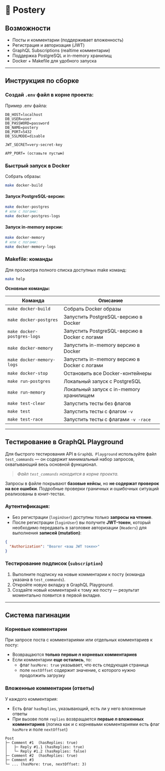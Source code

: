 # 📰 Postery


## Возможности

- Посты и комментарии (поддерживает вложенность)
- Регистрация и авторизация (JWT)
- GraphQL Subscriptions (realtime комментарии)
- Поддержка PostgreSQL и in-memory хранилищ
- Docker + Makefile для удобного запуска


---

## Инструкция по сборке

### Создай `.env` файл в корне проекта:

Пример .env файла:

```env
DB_HOST=localhost
DB_USER=user
DB_PASSWORD=password
DB_NAME=postery
DB_PORT=5432
DB_SSLMODE=disable

JWT_SECRET=very-secret-key

APP_PORT= (оставьте пустым)
```


### Быстрый запуск в Docker

Собрать образы:

```bash
make docker-build
```

#### Запуск PostgreSQL-версии:

```bash
make docker-postgres
# или с логами:
make docker-postgres-logs
```

#### Запуск in-memory версии:

```bash
make docker-memory
# или с логами:
make docker-memory-logs
```

### Makefile: команды

Для просмотра полного списка доступных make команд:

```bash
make help
```

**Основные команды:**

| Команда                        | Описание                                           |
|-------------------------------|----------------------------------------------------|
| `make docker-build`           | Собрать Docker образы                              |
| `make docker-postgres`        | Запустить PostgreSQL-версию в Docker               |
| `make docker-postgres-logs`   | Запустить PostgreSQL-версию в Docker с логами      |
| `make docker-memory`          | Запустить in-memory версию в Docker                |
| `make docker-memory-logs`     | Запустить in-memory версию в Docker с логами       |
| `make docker-stop`            | Остановить все Docker-контейнеры                   |
| `make run-postgres`           | Локальный запуск с PostgreSQL                      |
| `make run-memory`             | Локальный запуск с in-memory хранилищем            |
| `make test-clear`             | Запустить тесты без флагов                         |
| `make test`                   | Запустить тесты с флагом `-v`                      |
| `make test-race`              | Запустить тесты с флагами `-v -race`               |

---

## Тестирование в GraphQL Playground

Для быстрого тестирования API в `GraphQL Playground` используйте файл `test_commands` — он содержит минимальный набор запросов, охватывающий весь основной функционал.

>  *Файл `test_commands` находится в корне проекта.*

Запросы в файле покрывают **базовые кейсы**, но **не содержат проверок на все ошибки**. Подробные проверки граничных и ошибочных ситуаций реализованы в юнит-тестах.

### Аутентификация:

- Без регистрации (`loginUser`) доступны только **запросы на чтение**.
- После регистрации (`loginUser`) вы получите **JWT-токен**, который необходимо передавать в заголовке авторизации (`Headers`) для выполнения **записей (mutation)**:

```json
{
  "Authorization": "Bearer <ваш JWT токен>"
}
```

###  Тестирование подписок (`subscription`)

1. Выполните подписку на новые комментарии к посту (команда указана в `test_commands`).
2. Откройте новую вкладку в GraphQL Playground.
3. Создайте новый комментарий к тому же посту — результат моментально появится в первой вкладке.

---

## Система пагинации

### Корневые комментарии

При запросе поста с комментариями или отдельных комментариев к посту:

- Возвращаются **только первые _n_ корневых комментариев**
- Если комментарии **еще остались**, то:
    - флаг `hasMore: true` указывает, что есть следующая страница
    - поле `nextOffset` содержит значение, с которого нужно продолжить загрузку


### Вложенные комментарии (ответы)

У каждого комментария:

- Есть флаг `hasReplies`, указывающий, есть ли у него вложенные ответы
- При вызове поля `replies` возвращается **первые _n_ вложенных комментариев** (логика как и с корневыми комментариями есть флаг `hasMore` и поле `nextOffset`)


```text
Post
├─ Comment #1  (hasReplies: true)
│   ├─ Reply #1.1 (hasReplies: true)
│   └─ Reply #1.2 (hasReplies: false)
├─ Comment #2  (hasReplies: true)
├─ Comment #3
└─ ... (hasMore: true, nextOffset: 3)
```
